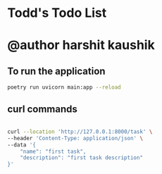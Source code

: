 # Todd's Todo List
# @author harshit kaushik

## To run the application

```bash
poetry run uvicorn main:app --reload
```

## curl commands

```bash

curl --location 'http://127.0.0.1:8000/task' \
--header 'Content-Type: application/json' \
--data '{
    "name": "first task",
    "description": "first task description"
}'

```